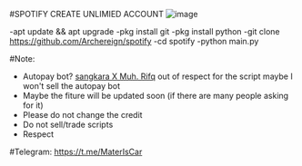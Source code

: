 #SPOTIFY CREATE UNLIMIED ACCOUNT
![image](https://github.com/Archereign/spotify/assets/138429821/c8409551-593a-4ddc-9b1d-cc8b262969ca)

-apt update && apt upgrade
-pkg install git
-pkg install python
-git clone https://github.com/Archereign/spotify
-cd spotify
-python main.py

#Note:

- Autopay bot? [sangkara X Muh. Rifq](https://github.com/agathasangkara/Spotify-Auto-Premium) out of respect for the script maybe I won't sell the autopay bot
- Maybe the fiture will be updated soon (if there are many people asking for it)
- Please do not change the credit
- Do not sell/trade scripts
- Respect

#Telegram: https://t.me/MaterIsCar

